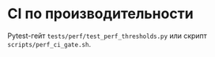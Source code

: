 # CI по производительности

Pytest-гейт `tests/perf/test_perf_thresholds.py` или скрипт `scripts/perf_ci_gate.sh`.
